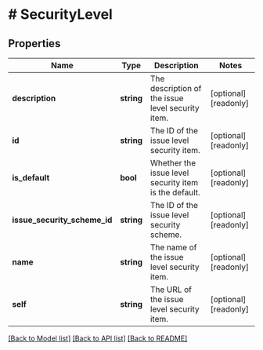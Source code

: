 # # SecurityLevel

## Properties

Name | Type | Description | Notes
------------ | ------------- | ------------- | -------------
**description** | **string** | The description of the issue level security item. | [optional] [readonly]
**id** | **string** | The ID of the issue level security item. | [optional] [readonly]
**is_default** | **bool** | Whether the issue level security item is the default. | [optional] [readonly]
**issue_security_scheme_id** | **string** | The ID of the issue level security scheme. | [optional] [readonly]
**name** | **string** | The name of the issue level security item. | [optional] [readonly]
**self** | **string** | The URL of the issue level security item. | [optional] [readonly]

[[Back to Model list]](../../README.md#models) [[Back to API list]](../../README.md#endpoints) [[Back to README]](../../README.md)
